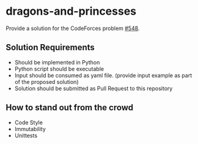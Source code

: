 # dragons-and-princesses

Provide a solution for the CodeForces problem [#548](https://codeforces.com/problemsets/acmsguru/problem/99999/548).

## Solution Requirements
- Should be implemented in Python
- Python script should be executable 
- Input should be consumed as yaml file. (provide input example as part of the proposed solution)
- Solution should be submitted as Pull Request to this repository

## How to stand out from the crowd
- Code Style
- Immutability
- Unittests
